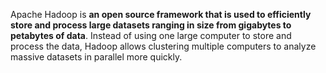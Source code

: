 Apache Hadoop is **an open source framework that is used to efficiently store and process large datasets ranging in size from gigabytes to petabytes of data**. Instead of using one large computer to store and process the data, Hadoop allows clustering multiple computers to analyze massive datasets in parallel more quickly.